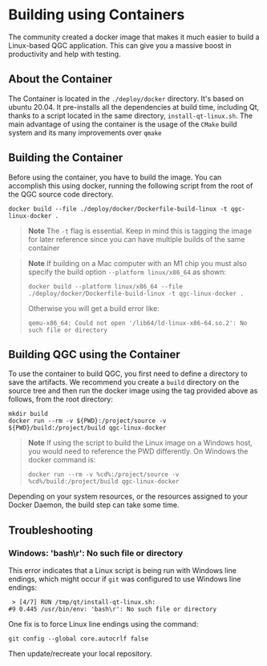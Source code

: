 # Building using Containers

The community created a docker image that makes it much easier to build a Linux-based QGC application.
This can give you a massive boost in productivity and help with testing.

## About the Container

The Container is located in the `./deploy/docker` directory.
It's based on ubuntu 20.04.
It pre-installs all the dependencies at build time, including Qt, thanks to a script located in the same directory, `install-qt-linux.sh`.
The main advantage of using the container is the usage of the `CMake` build system and its many improvements over `qmake`

## Building the Container

Before using the container, you have to build the image.
You can accomplish this using docker, running the following script from the root of the QGC source code directory.

```
docker build --file ./deploy/docker/Dockerfile-build-linux -t qgc-linux-docker .
```

> **Note** The `-t` flag is essential.
  Keep in mind this is tagging the image for later reference since you can have multiple builds of the same container

<span></span>
> **Note** If building on a Mac computer with an M1 chip you must also specify the build option `--platform linux/x86_64` as shown:
> ```
> docker build --platform linux/x86_64 --file ./deploy/docker/Dockerfile-build-linux -t qgc-linux-docker .
> ```
> Otherwise you will get a build error like:
> ```
> qemu-x86_64: Could not open '/lib64/ld-linux-x86-64.so.2': No such file or directory
> ```


## Building QGC using the Container

To use the container to build QGC, you first need to define a directory to save the artifacts.
We recommend you create a `build` directory on the source tree and then run the docker image using the tag provided above as follows, from the root directory:

```
mkdir build
docker run --rm -v ${PWD}:/project/source -v ${PWD}/build:/project/build qgc-linux-docker
```

> **Note** If using the script to build the Linux image on a Windows host, you would need to reference the PWD differently.
> On Windows the docker command is:
> 
> ```
> docker run --rm -v %cd%:/project/source -v %cd%/build:/project/build qgc-linux-docker
> ```

Depending on your system resources, or the resources assigned to your Docker Daemon, the build step can take some time.


## Troubleshooting

### Windows: 'bash\r': No such file or directory

This error indicates that a Linux script is being run with Windows line endings, which might occur if `git` was configured to use Windows line endings:
```
 > [4/7] RUN /tmp/qt/install-qt-linux.sh:
#9 0.445 /usr/bin/env: 'bash\r': No such file or directory
```

One fix is to force Linux line endings using the command:
```
git config --global core.autocrlf false
```
Then update/recreate your local repository.
